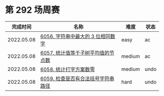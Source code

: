 # 第 292 场周赛

**完成时间**|**名称**|**难度**|**状态**
------------|--------|--------|--------
2022.05.08|[6056. 字符串中最大的 3 位相同数字](./6056.%20字符串中最大的%203%20位相同数字)|easy|ac
2022.05.08|[6057. 统计值等于子树平均值的节点数](./6057.%20统计值等于子树平均值的节点数)|medium|ac
2022.05.08|[6058. 统计打字方案数零](./6058.%20统计打字方案数零)|medium|undo
2022.05.08|[6059. 检查是否有合法括号字符串路径](./6059.%20检查是否有合法括号字符串路径)|hard|undo
